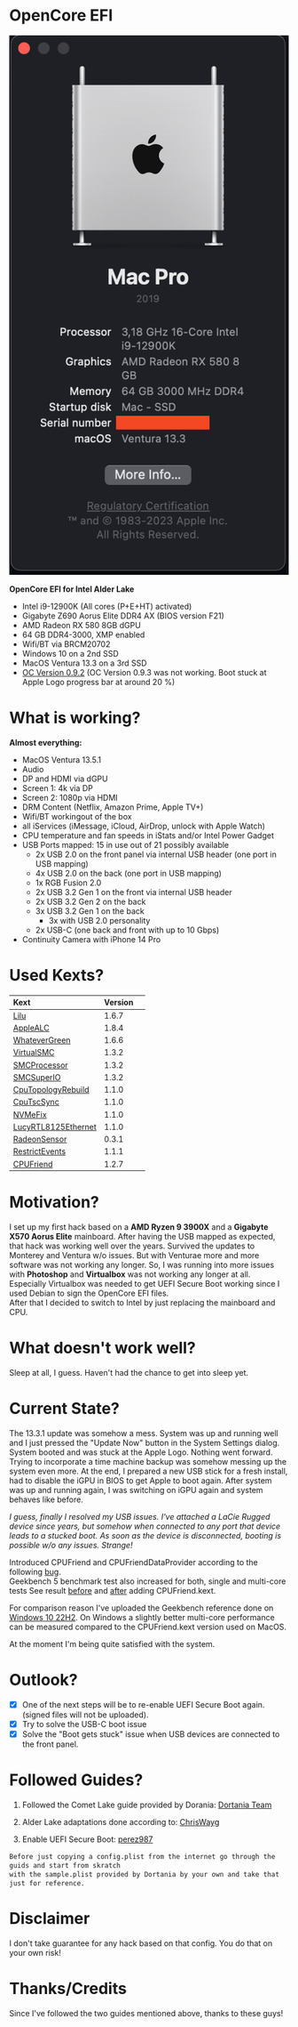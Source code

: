 # OpenCore EFI

![About This Mac](./images/AboutThisMac.jpg "About This Mac")


 **OpenCore EFI for Intel Alder Lake**

- Intel i9-12900K (All cores (P+E+HT) activated)
- Gigabyte Z690 Aorus Elite DDR4 AX (BIOS version F21)
- AMD Radeon RX 580 8GB dGPU
- 64 GB DDR4-3000, XMP enabled
- Wifi/BT via BRCM20702
- Windows 10 on a 2nd SSD
- MacOS Ventura 13.3 on a 3rd SSD
- [OC Version 0.9.2](https://github.com/acidanthera/OpenCorePkg/releases/tag/0.9.4) (OC Version 0.9.3 was not working. Boot stuck at Apple Logo progress bar at around 20 %)

# What is working?

**Almost everything:**
  
- MacOS Ventura 13.5.1  
- Audio  
- DP and HDMI via dGPU  
- Screen 1: 4k via DP  
- Screen 2: 1080p via HDMI  
- DRM Content (Netflix, Amazon Prime, Apple TV+)  
- Wifi/BT workingout of the box  
- all iServices (iMessage, iCloud, AirDrop, unlock with Apple Watch)  
- CPU temperature and fan speeds in iStats and/or Intel Power Gadget  
- USB Ports mapped: 15 in use out of 21 possibly available  
  - 2x USB 2.0 on the front panel via internal USB header (one port in USB mapping)  
  - 4x USB 2.0 on the back (one port in USB mapping)  
  - 1x RGB Fusion 2.0  
  - 2x USB 3.2 Gen 1 on the front via internal USB header  
  - 2x USB 3.2 Gen 2 on the back  
  - 3x USB 3.2 Gen 1 on the back     
	- 3x with USB 2.0 personality  
  - 2x USB-C (one back and front with up to 10 Gbps)  
- Continuity Camera with iPhone 14 Pro  

# Used Kexts?

| **Kext**  | **Version**  |   |
|:----------|:----------|:---|
| [Lilu](https://github.com/acidanthera/Lilu/releases/tag/1.6.7)    | 1.6.7   | 
| [AppleALC](https://github.com/acidanthera/AppleALC/releases/tag/1.8.4)| 1.8.4 |  
| [WhateverGreen](https://github.com/acidanthera/WhateverGreen/releases/tag/1.6.6)    | 1.6.6 
| [VirtualSMC](https://github.com/acidanthera/VirtualSMC/releases/tag/1.3.2)    | 1.3.2    
| [SMCProcessor](https://github.com/acidanthera/VirtualSMC/releases/tag/1.3.2)    | 1.3.2    
| [SMCSuperIO](https://github.com/acidanthera/VirtualSMC/releases/tag/1.3.2)    | 1.3.2    
| [CpuTopologyRebuild](https://github.com/b00t0x/CpuTopologyRebuild/releases/tag/1.1.0)    | 1.1.0    
| [CpuTscSync](https://github.com/acidanthera/CpuTscSync/releases/tag/1.1.0)    | 1.1.0    
| [NVMeFix](https://github.com/acidanthera/NVMeFix/releases/tag/1.1.0)    | 1.1.0    
| [LucyRTL8125Ethernet](https://www.insanelymac.com/forum/files/file/1004-lucyrtl8125ethernet/)    | 1.1.0  
| [RadeonSensor](https://github.com/aluveitie/RadeonSensor/releases/tag/0.3.1) | 0.3.1 
| [RestrictEvents](https://github.com/acidanthera/RestrictEvents/releases/tag/1.1.1) | 1.1.1 |
| [CPUFriend](https://github.com/acidanthera/CPUFriend/releases/tag/1.2.7) | 1.2.7 |  


# Motivation?

I set up my first hack based on a **AMD Ryzen 9 3900X** and a **Gigabyte X570 Aorus Elite** mainboard. After having the USB mapped as expected, that hack was working well over the years. Survived the updates to Monterey and Ventura w/o issues. But with Venturae more and more software was not working any longer. So, I was running into more issues with **Photoshop** and **Virtualbox** was not working any longer at all. Especially Virtualbox was needed to get UEFI Secure Boot working since I used Debian to sign the OpenCore EFI files.  
After that I decided to switch to Intel by just replacing the mainboard and CPU.

# What doesn't work well?

Sleep at all, I guess. Haven't had the chance to get into sleep yet.

# Current State?

The 13.3.1 update was somehow a mess. System was up and running well and I just pressed the "Update Now" button in the System Settings dialog. System booted and was stuck at the Apple Logo. Nothing went forward. Trying to incorporate a time machine backup was somehow messing up the system even more. At the end, I prepared a new USB stick for a fresh install, had to disable the iGPU in BIOS to get Apple to boot again. After system was up and running again, I was switching on iGPU again and system behaves like before.

_I guess, finally I resolved my USB issues. I've attached a LaCie Rugged device since years, but somehow when connected to any port that device leads to a stucked boot. As soon as the device is disconnected, booting is possible w/o any issues. Strange!_

Introduced CPUFriend and CPUFriendDataProvider according to the following [bug](https://github.com/dortania/bugtracker/issues/190).  
Geekbench 5 benchmark test also increased for both, single  and multi-core tests
See result [before](./images/MacPro7,1-Geekbench_Browser_without_CPUFriend.mht.png) and [after](./images/MacPro7,1-Geekbench_Browser_with_CPUFriend.mht.png) adding CPUFriend.kext.

For comparison reason I've uploaded the Geekbench reference done on [Windows 10 22H2](./images/MacPro7,1-Geekbench_Windows_Reference.png). On Windows a slightly better multi-core performance can be measured compared to the CPUFriend.kext version used on MacOS.

At the moment I'm being quite satisfied with the system. 

# Outlook?
- [x] One of the next steps will be to re-enable UEFI Secure Boot again. (signed files will not be uploaded).  
- [x] Try to solve the USB-C boot issue
- [x] Solve the "Boot gets stuck" issue when USB devices are connected to the front panel. 

# Followed Guides?

1. Followed the Comet Lake guide provided by Dorania: 
[Dortania Team](https://dortania.github.io/OpenCore-Install-Guide/config.plist/comet-lake.html)

2. Alder Lake adaptations done according to: [ChrisWayg](https://chriswayg.gitbook.io/opencore-visual-beginners-guide/advanced-topics/using-alder-lake)

3. Enable UEFI Secure Boot: [perez987](https://github.com/perez987/OpenCore-and-UEFI-Secure-Boot)

````text
Before just copying a config.plist from the internet go through the guids and start from skratch  
with the sample.plist provided by Dortania by your own and take that just for reference.
````  

# Disclaimer

I don't take guarantee for any hack based on that config. You do that on your own risk!

# Thanks/Credits

Since I've followed the two guides mentioned above, thanks to these guys!